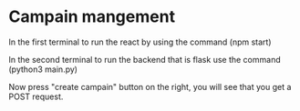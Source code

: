 # Campain mangement


In the first terminal to run the react by using the command (npm start)

In the second terminal to run the backend that is flask use the command (python3 main.py)

Now press "create campain" button on the right, you will see that you get a POST request.
